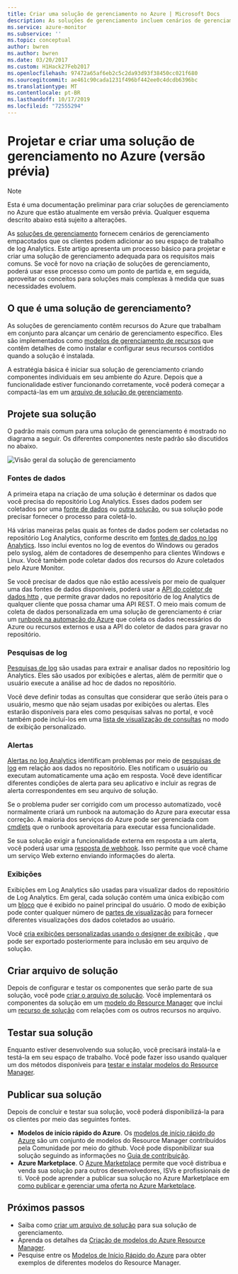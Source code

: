 ```yaml
---
title: Criar uma solução de gerenciamento no Azure | Microsoft Docs
description: As soluções de gerenciamento incluem cenários de gerenciamento empacotados no Azure que os clientes podem adicionar ao seu espaço de trabalho de Log Analytics.  Este artigo fornece detalhes sobre como você pode criar soluções de gerenciamento para serem usadas em seu próprio ambiente ou disponibilizadas para seus clientes.
ms.service: azure-monitor
ms.subservice: ''
ms.topic: conceptual
author: bwren
ms.author: bwren
ms.date: 03/20/2017
ms.custom: H1Hack27Feb2017
ms.openlocfilehash: 97472a65af6eb2c5c2da93d93f38450cc021f680
ms.sourcegitcommit: ae461c90cada1231f496bf442ee0c4dcdb6396bc
ms.translationtype: MT
ms.contentlocale: pt-BR
ms.lasthandoff: 10/17/2019
ms.locfileid: "72555294"
---
```

# <a name="design-and-build-a-management-solution-in-azure-preview"></a>Projetar e criar uma solução de gerenciamento no Azure (versão prévia)
> [!NOTE]
> Esta é uma documentação preliminar para criar soluções de gerenciamento no Azure que estão atualmente em versão prévia. Qualquer esquema descrito abaixo está sujeito a alterações.

As [soluções de gerenciamento]( solutions.md) fornecem cenários de gerenciamento empacotados que os clientes podem adicionar ao seu espaço de trabalho de log Analytics.  Este artigo apresenta um processo básico para projetar e criar uma solução de gerenciamento adequada para os requisitos mais comuns.  Se você for novo na criação de soluções de gerenciamento, poderá usar esse processo como um ponto de partida e, em seguida, aproveitar os conceitos para soluções mais complexas à medida que suas necessidades evoluem.

## <a name="what-is-a-management-solution"></a>O que é uma solução de gerenciamento?

As soluções de gerenciamento contêm recursos do Azure que trabalham em conjunto para alcançar um cenário de gerenciamento específico.  Eles são implementados como [modelos de gerenciamento de recursos](../../azure-resource-manager/resource-manager-quickstart-create-templates-use-the-portal.md) que contêm detalhes de como instalar e configurar seus recursos contidos quando a solução é instalada.

A estratégia básica é iniciar sua solução de gerenciamento criando componentes individuais em seu ambiente do Azure.  Depois que a funcionalidade estiver funcionando corretamente, você poderá começar a compactá-las em um [arquivo de solução de gerenciamento]( solutions-solution-file.md). 


## <a name="design-your-solution"></a>Projete sua solução
O padrão mais comum para uma solução de gerenciamento é mostrado no diagrama a seguir.  Os diferentes componentes neste padrão são discutidos no abaixo.

![Visão geral da solução de gerenciamento](media/solutions-creating/solution-overview.png)


### <a name="data-sources"></a>Fontes de dados
A primeira etapa na criação de uma solução é determinar os dados que você precisa do repositório Log Analytics.  Esses dados podem ser coletados por uma [fonte de dados](../../azure-monitor/platform/agent-data-sources.md) ou [outra solução]( solutions.md), ou sua solução pode precisar fornecer o processo para coletá-lo.

Há várias maneiras pelas quais as fontes de dados podem ser coletadas no repositório Log Analytics, conforme descrito em [fontes de dados no log Analytics](../../azure-monitor/platform/agent-data-sources.md).  Isso inclui eventos no log de eventos do Windows ou gerados pelo syslog, além de contadores de desempenho para clientes Windows e Linux.  Você também pode coletar dados dos recursos do Azure coletados pelo Azure Monitor.  

Se você precisar de dados que não estão acessíveis por meio de qualquer uma das fontes de dados disponíveis, poderá usar a [API do coletor de dados http](../../azure-monitor/platform/data-collector-api.md) , que permite gravar dados no repositório de log Analytics de qualquer cliente que possa chamar uma API REST.  O meio mais comum de coleta de dados personalizada em uma solução de gerenciamento é criar um [runbook na automação do Azure](../../automation/automation-runbook-types.md) que coleta os dados necessários do Azure ou recursos externos e usa a API do coletor de dados para gravar no repositório.  

### <a name="log-searches"></a>Pesquisas de log
[Pesquisas de log](../../azure-monitor/log-query/log-query-overview.md) são usadas para extrair e analisar dados no repositório log Analytics.  Eles são usados por exibições e alertas, além de permitir que o usuário execute a análise ad hoc de dados no repositório.  

Você deve definir todas as consultas que considerar que serão úteis para o usuário, mesmo que não sejam usadas por exibições ou alertas.  Eles estarão disponíveis para eles como pesquisas salvas no portal, e você também pode incluí-los em uma [lista de visualização de consultas](../../azure-monitor/platform/view-designer-parts.md#list-of-queries-part) no modo de exibição personalizado.

### <a name="alerts"></a>Alertas
[Alertas no log Analytics](../../azure-monitor/platform/alerts-overview.md) identificam problemas por meio de [pesquisas de log](#log-searches) em relação aos dados no repositório.  Eles notificam o usuário ou executam automaticamente uma ação em resposta. Você deve identificar diferentes condições de alerta para seu aplicativo e incluir as regras de alerta correspondentes em seu arquivo de solução.

Se o problema puder ser corrigido com um processo automatizado, você normalmente criará um runbook na automação do Azure para executar essa correção.  A maioria dos serviços do Azure pode ser gerenciada com [cmdlets](/powershell/azure/overview) que o runbook aproveitaria para executar essa funcionalidade.

Se sua solução exigir a funcionalidade externa em resposta a um alerta, você poderá usar uma [resposta de webhook](../../azure-monitor/platform/alerts-metric.md).  Isso permite que você chame um serviço Web externo enviando informações do alerta.

### <a name="views"></a>Exibições
Exibições em Log Analytics são usadas para visualizar dados do repositório de Log Analytics.  Em geral, cada solução contém uma única exibição com um [bloco](../../azure-monitor/platform/view-designer-tiles.md) que é exibido no painel principal do usuário.  O modo de exibição pode conter qualquer número de [partes de visualização](../../azure-monitor/platform/view-designer-parts.md) para fornecer diferentes visualizações dos dados coletados ao usuário.

Você [cria exibições personalizadas usando o designer de exibição](../../azure-monitor/platform/view-designer.md) , que pode ser exportado posteriormente para inclusão em seu arquivo de solução.  


## <a name="create-solution-file"></a>Criar arquivo de solução
Depois de configurar e testar os componentes que serão parte de sua solução, você pode [criar o arquivo de solução]( solutions-solution-file.md).  Você implementará os componentes da solução em um [modelo do Resource Manager](../../azure-resource-manager/resource-group-authoring-templates.md) que inclui um [recurso de solução]( solutions-solution-file.md#solution-resource) com relações com os outros recursos no arquivo.  


## <a name="test-your-solution"></a>Testar sua solução
Enquanto estiver desenvolvendo sua solução, você precisará instalá-la e testá-la em seu espaço de trabalho.  Você pode fazer isso usando qualquer um dos métodos disponíveis para [testar e instalar modelos do Resource Manager](../../azure-resource-manager/resource-group-template-deploy.md).

## <a name="publish-your-solution"></a>Publicar sua solução
Depois de concluir e testar sua solução, você poderá disponibilizá-la para os clientes por meio das seguintes fontes.

- **Modelos de início rápido do Azure**.  Os [modelos de início rápido do Azure](https://azure.microsoft.com/resources/templates/) são um conjunto de modelos do Resource Manager contribuídos pela Comunidade por meio do github.  Você pode disponibilizar sua solução seguindo as informações no [Guia de contribuição](https://github.com/Azure/azure-quickstart-templates/tree/master/1-CONTRIBUTION-GUIDE).
- **Azure Marketplace**.  O [Azure Marketplace](https://azuremarketplace.microsoft.com/marketplace/) permite que você distribua e venda sua solução para outros desenvolvedores, ISVs e profissionais de ti.  Você pode aprender a publicar sua solução no Azure Marketplace em [como publicar e gerenciar uma oferta no Azure Marketplace](../../marketplace/marketplace-publishers-guide.md).



## <a name="next-steps"></a>Próximos passos
* Saiba como [criar um arquivo de solução]( solutions-solution-file.md) para sua solução de gerenciamento.
* Aprenda os detalhes da [Criação de modelos do Azure Resource Manager](../../azure-resource-manager/resource-group-authoring-templates.md).
* Pesquise entre os [Modelos de Início Rápido do Azure](https://azure.microsoft.com/documentation/templates) para obter exemplos de diferentes modelos do Resource Manager.
